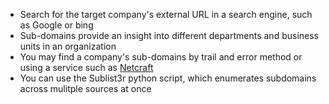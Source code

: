 - Search for the target company's external URL in a search engine, such as Google or bing
- Sub-domains provide an insight into different departments and business units in an organization
- You may find a company's sub-domains by trail and error method or using a service such as [Netcraft](https://www.netcraft.com)
- You can use the Sublist3r python script, which enumerates subdomains across mulitple sources at once